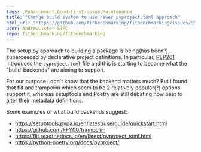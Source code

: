 ```yaml
---
tags: ,Enhancement,Good-first-issue,Maintenance
title: "Change build system to use newer pyproject.toml approach"
html_url: "https://github.com/fitbenchmarking/fitbenchmarking/issues/952"
user: AndrewLister-STFC
repo: fitbenchmarking/fitbenchmarking
---
```


The setup.py approach to building a package is being(has been?) superceeded by declarative project definitions. In particular, [PEP261](https://www.python.org/dev/peps/pep-0621/) introduces the `pyproject.toml` file and this is starting to become what the "build-backends" are aiming to support.

For our purpose I don't know that the backend matters much? But I found that flit and trampolim which seem to be 2 relatively popular(?) options support it, whereas setuptools and Poetry are still debating how best to alter their metadata definitions.

Some examples of what build backends suggest:
- https://setuptools.pypa.io/en/latest/userguide/quickstart.html
- https://github.com/FFY00/trampolim
- https://flit.readthedocs.io/en/latest/pyproject_toml.html
- https://python-poetry.org/docs/pyproject/